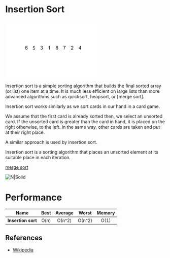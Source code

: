 # Insertion Sort

![N|Solid](../../../../assets/merge-sort.gif)

Insertion sort is a simple sorting algorithm that builds the final sorted array (or list) one item at a time. It is much less efficient on large lists than more advanced algorithms such as quicksort, heapsort, or [merge sort].

Insertion sort works similarly as we sort cards in our hand in a card game.

We assume that the first card is already sorted then, we select an unsorted card. If the unsorted card is greater than the card in hand, it is placed on the right otherwise, to the left. In the same way, other cards are taken and put at their right place.

A similar approach is used by insertion sort.

Insertion sort is a sorting algorithm that places an unsorted element at its suitable place in each iteration.

[merge sort](../merge-sort)


![N|Solid](../../../../assets/insertion-sort.png)

# Performance

| Name                  | Best            | Average             | Worst               | Memory    |
| --------------------- | :-------------: | :-----------------: | :-----------------: | :-------: |
| **Insertion sort**    | O(n)            |  О(n^2)             | О(n^2)              | O(1)      |  


## References

- [Wikipedia](https://en.wikipedia.org/wiki/Insertion_sort)

